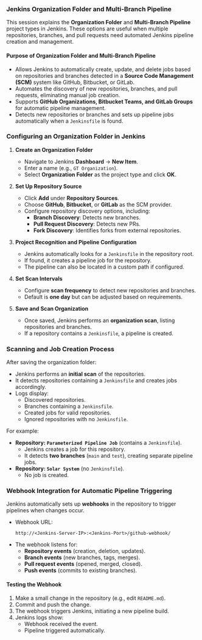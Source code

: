 ### Jenkins Organization Folder and Multi-Branch Pipeline

This session explains the **Organization Folder** and **Multi-Branch Pipeline** project types in Jenkins. These options are useful when multiple repositories, branches, and pull requests need automated Jenkins pipeline creation and management.

#### **Purpose of Organization Folder and Multi-Branch Pipeline**
- Allows Jenkins to automatically create, update, and delete jobs based on repositories and branches detected in a **Source Code Management (SCM)** system like GitHub, Bitbucket, or GitLab.
- Automates the discovery of new repositories, branches, and pull requests, eliminating manual job creation.
- Supports **GitHub Organizations, Bitbucket Teams, and GitLab Groups** for automatic pipeline management.
- Detects new repositories or branches and sets up pipeline jobs automatically when a `Jenkinsfile` is found.

### **Configuring an Organization Folder in Jenkins**
1. **Create an Organization Folder**
   - Navigate to Jenkins **Dashboard** → **New Item**.
   - Enter a name (e.g., `GT Organization`).
   - Select **Organization Folder** as the project type and click **OK**.

2. **Set Up Repository Source**
   - Click **Add** under **Repository Sources**.
   - Choose **GitHub**, **Bitbucket**, or **GitLab** as the SCM provider.
   - Configure repository discovery options, including:
     - **Branch Discovery**: Detects new branches.
     - **Pull Request Discovery**: Detects new PRs.
     - **Fork Discovery**: Identifies forks from external repositories.

3. **Project Recognition and Pipeline Configuration**
   - Jenkins automatically looks for a `Jenkinsfile` in the repository root.
   - If found, it creates a pipeline job for the repository.
   - The pipeline can also be located in a custom path if configured.

4. **Set Scan Intervals**
   - Configure **scan frequency** to detect new repositories and branches.
   - Default is **one day** but can be adjusted based on requirements.

5. **Save and Scan Organization**
   - Once saved, Jenkins performs an **organization scan**, listing repositories and branches.
   - If a repository contains a `Jenkinsfile`, a pipeline is created.

### **Scanning and Job Creation Process**
After saving the organization folder:
- Jenkins performs an **initial scan** of the repositories.
- It detects repositories containing a `Jenkinsfile` and creates jobs accordingly.
- Logs display:
  - Discovered repositories.
  - Branches containing a `Jenkinsfile`.
  - Created jobs for valid repositories.
  - Ignored repositories with no `Jenkinsfile`.

For example:
- **Repository: `Parameterized Pipeline Job`** (contains a `Jenkinsfile`).
  - Jenkins creates a job for this repository.
  - It detects **two branches** (`main` and `test`), creating separate pipeline jobs.
- **Repository: `Solar System`** (no `Jenkinsfile`).
  - No job is created.

### **Webhook Integration for Automatic Pipeline Triggering**
Jenkins automatically sets up **webhooks** in the repository to trigger pipelines when changes occur.

- Webhook URL:  
  ```
  http://<Jenkins-Server-IP>:<Jenkins-Port>/github-webhook/
  ```
- The webhook listens for:
  - **Repository events** (creation, deletion, updates).
  - **Branch events** (new branches, tags, merges).
  - **Pull request events** (opened, merged, closed).
  - **Push events** (commits to existing branches).

#### **Testing the Webhook**
1. Make a small change in the repository (e.g., edit `README.md`).
2. Commit and push the change.
3. The webhook triggers Jenkins, initiating a new pipeline build.
4. Jenkins logs show:
   - Webhook received the event.
   - Pipeline triggered automatically.
